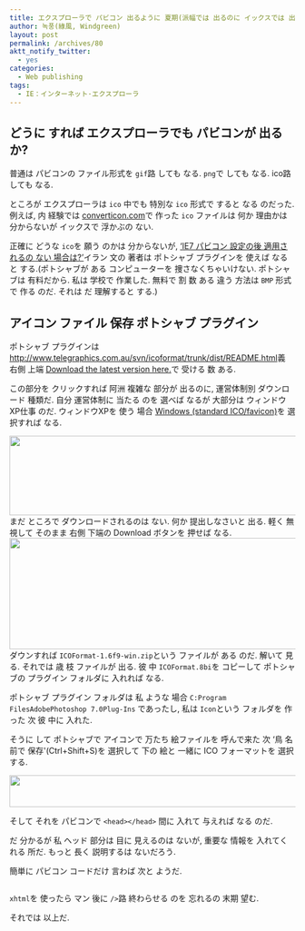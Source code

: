 ```yaml
---
title: エクスプローラで パビコン 出るように 夏期(派幅では 出るのに イックスでは 出ない 場合)
author: 녹풍(綠風, Windgreen)
layout: post
permalink: /archives/80
aktt_notify_twitter:
  - yes
categories:
  - Web publishing
tags:
  - IE：インターネット·エクスプローラ
---
```

## どうに すれば エクスプローラでも パビコンが 出るか?

普通は パビコンの ファイル形式を `gif`路 しても なる. `png`で しても なる. ico路 しても なる.

ところが エクスプローラは `ico` 中でも 特別な `ico` 形式で すると なる のだった. 例えば, 内 経験では <a href="http://converticon.com/" target="_blank">converticon.com</a>で 作った `ico` ファイルは 何か 理由かは 分からないが イックスで 浮かぶの ない.

正確に どうな `ico`を 願う のかは 分からないが, <a href="http://bluebreeze.co.kr/313" target="_blank">&#8216;IE7 パビコン 設定の後 適用されるの ない 場合は?&#8217;</a>イラン 文の 著者は ポトシャブ プラグインを 使えば なると する.(ポトシャブが ある コンピューターを 捜さなくちゃいけない. ポトシャブは 有料だから. 私は 学校で 作業した. 無料で 割 数 ある 違う 方法は `BMP` 形式で 作る のだ. それは だ 理解すると する.)

## アイコン ファイル 保存 ポトシャブ プラグイン

ポトシャブ プラグインは <a target="_top" href="http://www.telegraphics.com.au/svn/icoformat/trunk/dist/README.html">http://www.telegraphics.com.au/svn/icoformat/trunk/dist/README.html</a>義 右側 上端 <a href="http://www.telegraphics.com.au/sw/#icoformat" target="_blank">Download the latest version here.</a>で 受ける 数 ある.

この部分を クリックすれば 阿洲 複雑な 部分が 出るのに, 運営体制別 ダウンロード 種類だ. 自分 運営体制に 当たる のを 選べば なるが 大部分は ウィンドウXP仕事 のだ. ウィンドウXPを 使う 場合 <a href="http://www.telegraphics.com.au/sw/dl.php?file=ICOFormat-1.6f9-win.zip" target="_blank">Windows (standard ICO/favicon)</a>を 選択すれば なる.

<img class="aligncenter" src="http://dl.dropboxusercontent.com/u/15546257/blog/mytory/old-images/1/cfile22.uf.1249634F4D4BC8712D1719.jpg" alt="" height="140" width="580" />まだ ところで ダウンロードされるのは ない. 何か 提出しなさいと 出る. 軽く 無視して そのまま 右側 下端の Download ボタンを 押せば なる.  
<img class="aligncenter" src="http://dl.dropboxusercontent.com/u/15546257/blog/mytory/old-images/1/cfile26.uf.155BBC4D4D4BC871259596.jpg" alt="" height="196" width="580" />ダウンすれば `ICOFormat-1.6f9-win.zip`という ファイルが ある のだ. 解いて 見る. それでは 歳 枝 ファイルが 出る. 彼 中 `ICOFormat.8bi`を コピーして ポトシャブの プラグイン フォルダに 入れれば なる.

ポトシャブ プラグイン フォルダは 私 ような 場合 `C:Program FilesAdobePhotoshop 7.0Plug-Ins` であったし, 私は `Icon`という フォルダを 作った 次 彼 中に 入れた.

そうに して ポトシャブで アイコンで 万たち 絵ファイルを 呼んで来た 次 &#8216;鳥 名前で 保存'(Ctrl+Shift+S)を 選択して 下の 絵と 一緒に ICO フォーマットを 選択する.

<img class="aligncenter" src="http://dl.dropboxusercontent.com/u/15546257/blog/mytory/old-images/1/cfile30.uf.154B164C4D4BC8712CC89A.png" alt="" height="56" width="532" />

そして それを パビコンで `<head></head>` 間に 入れて 与えれば なる のだ.

だ 分かるが 私 ヘッド 部分は 目に 見えるのは ないが, 重要な 情報を 入れてくれる 所だ. もっと 長く 説明するは ないだろう.

簡単に パビコン コードだけ 言わば 次と ようだ.

<pre class="brush:html"></pre>

`xhtml`を 使ったら マン 後に `/>`路 終わらせる のを 忘れるの 末期 望む.

それでは 以上だ.